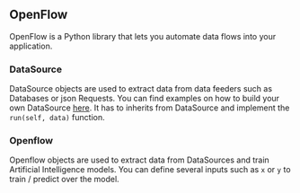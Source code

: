 ## OpenFlow

OpenFlow is a Python library that lets you automate data flows into your application.

### DataSource

DataSource objects are used to extract data from data feeders such as Databases or json Requests. You can find examples on how to build your own DataSource [here](examples/datasources.py). It has to inherits from DataSource and implement the `run(self, data)` function.

### Openflow

Openflow objects are used to extract data from DataSources and train Artificial Intelligence models. You can define several inputs such as `x` or `y` to train / predict over the model.
